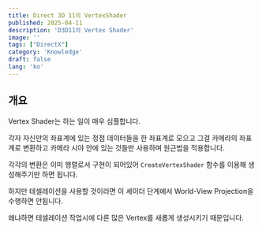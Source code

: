 ```yaml
---
title: Direct 3D 11의 VertexShader
published: 2025-04-11
description: 'D3D11의 Vertex Shader'
image: ''
tags: ["DirectX"]
category: 'Knowledge'
draft: false 
lang: 'ko'
---
```


## 개요

Vertex Shader는 하는 일이 매우 심플합니다.

각자 자신만의 좌표계에 있는 정점 데이터들을 한 좌표계로 모으고
그걸 카메라의 좌표계로 변환하고 카메라 시야 안에 있는 것들만 사용하며
원근법을 적용합니다.

각각의 변환은 이미 행렬로서 구현이 되어있어 `CreateVertexShader` 함수를 이용해 생성해주기만 하면 됩니다.

하지만 테셀레이션을 사용할 것이라면 이 셰이더 단계에서 World-View Projection을 수행하면 안됩니다.

왜냐하면 테셀레이션 작업시에 다른 많은 Vertex를 새롭게 생성시키기 때문입니다.